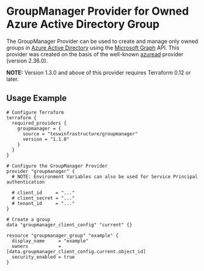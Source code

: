 # GroupManager Provider for Owned Azure Active Directory Group

The GroupManager Provider can be used to create and manage only owned groups in [Azure Active Directory](https://azure.microsoft.com/en-us/services/active-directory/) using the [Microsoft Graph](https://docs.microsoft.com/en-us/graph/overview) API. This provider was created on the basis of the well-known [azuread](https://registry.terraform.io/providers/hashicorp/azuread/latest) provider (version 2.36.0).

**NOTE:** Version 1.3.0 and above of this provider requires Terraform 0.12 or later.

## Usage Example

```hcl
# Configure Terraform
terraform {
  required_providers {
    groupmanager = {
      source = "teswinfrastructure/groupmanager"
      version = "1.1.0"
    }
  }
}

# Configure the GroupManager Provider
provider "groupmanager" {
  # NOTE: Environment Variables can also be used for Service Principal authentication

  # client_id     = "..."
  # client_secret = "..."
  # tenant_id     = "..."
}

# Create a group
data "groupmanager_client_config" "current" {}

resource "groupmanager_group" "example" {
  display_name     = "example"
  owners           = [data.groupmanager_client_config.current.object_id]
  security_enabled = true
}
```
